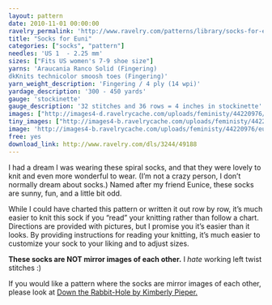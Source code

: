 ```yaml
---
layout: pattern
date: 2010-11-01 00:00:00
ravelry_permalink: 'http://www.ravelry.com/patterns/library/socks-for-euni'
title: "Socks for Euni"
categories: ["socks", "pattern"]
needles: 'US 1  - 2.25 mm'
sizes: ["Fits US women's 7-9 shoe size"]
yarns: 'Araucania Ranco Solid (Fingering)
dkKnits technicolor smoosh toes (Fingering)'
yarn_weight_description: 'Fingering / 4 ply (14 wpi)'
yardage_description: '300 - 450 yards'
gauge: 'stockinette'
gauge_description: '32 stitches and 36 rows = 4 inches in stockinette'
images: ["http://images4-d.ravelrycache.com/uploads/feministy/44220976/eunisock_medium.JPG", "http://images4.ravelrycache.com/uploads/feministy/44220983/To_Feministy_002_medium.jpg", "http://images4.ravelrycache.com/uploads/feministy/44221000/SUC54479_medium.JPG", "http://images4-b.ravelrycache.com/uploads/feministy/44221014/SUC54472_medium.JPG", "http://images4-b.ravelrycache.com/uploads/Jhocy/31075210/_MG_7702_medium.jpg"]
tiny_images: ["http://images4-b.ravelrycache.com/uploads/feministy/44220976/eunisock_square.JPG", "http://images4-b.ravelrycache.com/uploads/feministy/44220983/To_Feministy_002_square.jpg", "http://images4-b.ravelrycache.com/uploads/feministy/44221000/SUC54479_square.JPG", "http://images4-d.ravelrycache.com/uploads/feministy/44221014/SUC54472_square.JPG", "http://images4-d.ravelrycache.com/uploads/Jhocy/31075210/_MG_7702_square.jpg"]
image: 'http://images4-b.ravelrycache.com/uploads/feministy/44220976/eunisock_square.JPG'
free: yes
download_link: http://www.ravelry.com/dls/3244/49188
---
```

<p>I had a dream I was wearing these spiral socks, and that they were lovely to knit and even more wonderful to wear. (I’m not a crazy person, I don’t normally dream about socks.) Named after my friend Eunice, these socks are sunny, fun, and a little bit odd.</p>

<p>While I could have charted this pattern or written it out row by row, it’s much easier to knit this sock if you “read” your knitting rather than follow a chart. Directions are provided with pictures, but I promise you it’s easier than it looks. By providing instructions for reading your knitting, it’s much easier to customize your sock to your liking and to adjust sizes.</p>

<p><strong>These socks are NOT mirror images of each other.</strong> I <em>hate</em> working left twist stitches :)</p>

<p>If you would like a pattern where the socks are mirror images of each other, please look at <a href='http://www.ravelry.com/patterns/library/down-the-rabbit-hole-2'>Down the Rabbit-Hole by Kimberly Pieper.</a></p>